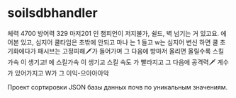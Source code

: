 # soilsdbhandler
체력 4700 방어력 329 마저201 인 챔피언이 저지불가, 쉴드, 벽 넘기는 거 있고요. 에어본 있고, 심지어 쿨타임은  초밖에 안되고 마나 는 1️ 들고 w는 심지어 변신 하면 쿨 초기화에다가 패시브는 고정피해🗡가 들어가며 그 다음에 방마저 올리면 올릴수록 스킬 가속 이 생기고! 에 스킬가속 이 생기고 스킬 속도 가 빨라지고  그 다음에 공격력🗡 계수가 있어가지고 W가 그 이익-으아아아악



Проект сортировки JSON базы данных почв по уникальным значениям.
